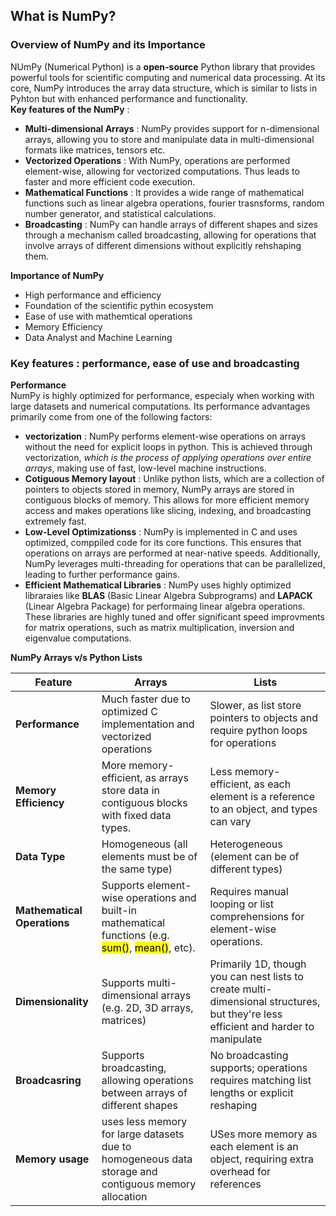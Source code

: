 ## What is NumPy?
### Overview of NumPy and its Importance
NUmPy (Numerical Python) is a **open-source** Python library that provides powerful tools for scientific computing and numerical data processing. At its core, NumPy introduces the array data structure, which is similar to lists in Pyhton but with enhanced performance and functionality.<br>
**Key features of the NumPy** : <br>
- **Multi-dimensional Arrays** : NumPy provides support for n-dimensional arrays, allowing you to store and manipulate data in multi-dimensional formats like matrices, tensors etc.
- **Vectorized Operations** : With NumPy, operations are performed element-wise, allowing for vectorized computations. Thus leads to faster and more efficient code execution.
- **Mathematical Functions** : It provides a wide range of mathematical functions such as linear algebra operations, fourier trasnsforms, random number generator, and statistical calculations.
- **Broadcasting** : NumPy can handle arrays of different shapes and sizes through a mechanism called broadcasting, allowing for operations that involve arrays of different dimensions without explicitly rehshaping them.<br>

**Importance of NumPy** <br>
- High performance and efficiency
- Foundation of the scientific pythin ecosystem
- Ease of use with mathemtical operations
- Memory Efficiency
- Data Analyst and Machine Learning
### Key features : performance, ease of use and broadcasting
**Performance** <br>
NumPy is highly optimized for performance, especialy when working with large datasets and numerical computations. Its performance advantages primarily come from one of the following factors:
- **vectorization** : NumPy performs element-wise operations on arrays without the need for explicit loops in python. This is achieved through vectorization, *which is the process of applying operations over entire arrays*, making use of fast, low-level machine instructions.
- **Cotiguous Memory layout** : Unlike python lists, which are a collection of pointers to objects stored in memory, NumPy arrays are stored in contiguous blocks of memory. This allows for more efficient memory access and makes operations like slicing, indexing, and broadcasting extremely fast.
- **Low-Level Optimizationss** : NumPy is implemented in C and uses optimized, comppiled code for its core functions. This ensures that operations on arrays are performed at near-native speeds. Additionally, NumPy leverages multi-threading for operations that can be parallelized, leading to further performance gains.
- **Efficient Mathematical Libraries** : NumPy uses highly optimized libraraies like **BLAS** (Basic Linear Algebra Subprograms) and **LAPACK** (Linear Algebra Package) for performaing linear algebra operations. These libraries are highly tuned and offer significant speed improvments for matrix operations, such as matrix multiplication, inversion and eigenvalue computations.<br>

**NumPy Arrays v/s Python Lists**<br>

|**Feature**|**Arrays**|**Lists**|  
|-------|------|-----|
|**Performance**|Much faster due to optimized C implementation and vectorized operations|Slower, as list store pointers to objects and require python loops for operations|
|**Memory Efficiency**|More memory-efficient, as arrays store data in contiguous blocks with fixed data types.|Less memory-efficient, as each element is a reference to an object, and types can vary|
|**Data Type**|Homogeneous (all elements must be of the same type)|Heterogeneous (element can be of different types)|
|**Mathematical Operations**| Supports element-wise operations and built-in mathematical functions (e.g. <mark>sum()</mark>, <mark>mean()</mark>, etc).|Requires manual looping or list comprehensions for element-wise operations.|
|**Dimensionality**|Supports multi-dimensional arrays (e.g. 2D, 3D arrays, matrices)|Primarily 1D, though you can nest lists to create multi-dimensional structures, but they're less efficient and harder to manipulate|
|**Broadcasring**|Supports broadcasting, allowing operations between arrays of different shapes|No broadcasting supports; operations requires matching list lengths or explicit reshaping|
|**Memory usage**|uses less memory for large datasets due to homogeneous data storage and contiguous memory allocation|USes more memory as each element is an object, requiring extra overhead for references|
